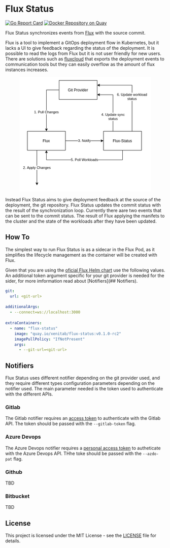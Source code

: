 # Flux Status
[![Go Report Card](https://goreportcard.com/badge/github.com/XenitAB/flux-status)](https://goreportcard.com/report/github.com/XenitAB/flux-status)
[![Docker Repository on Quay](https://quay.io/repository/xenitab/flux-status/status "Docker Repository on Quay")](https://quay.io/repository/xenitab/flux-status)

Flux Status synchronizes events from [Flux](https://github.com/fluxcd/flux) with the source commit.

Flux is a tool to implement a GitOps deployment flow in Kubernetes, but it lacks a UI to give
feedback regarding the status of the deployment. It is possible to read the logs from Flux but
it is not user friendly for new users. There are solutions such as [fluxcloud](https://github.com/justinbarrick/fluxcloud) that exports the deployment events to communication tools but they can easily overflow as the amount of flux instances increases.

<p align="center">
  <img src="./assets/workflow.png">
</p>

Instead Flux Status aims to give deployment feedback at the source of the deployment, the git repository. Flux Status updates the commit status with the result of the synchronization loop.
Currently there aare two events that can be sent to the commit status. The result of Flux applying
the manifets to the cluster and the state of the workloads after they have been updated.

## How To
The simplest way to run Flux Status is as a sidecar in the Flux Pod, as it simplifies the lifecycle
management as the container will be created with Flux.

Given that you are using the [oficial Flux Helm chart](https://github.com/fluxcd/helm-operator/tree/master/chart/helm-operator) use the following values. An additional token argument specific for your git provider is needed for the sider, for more imformation read about [Notifiers](## Notifiers).
```yaml
git:
  url: <git-url>

additionalArgs:
  - --connect=ws://localhost:3000

extraContainers:
  - name: "flux-status"
    image: "quay.io/xenitab/flux-status:v0.1.0-rc2"
    imagePullPolicy: "IfNotPresent"
    args:
      - --git-url=<git-url>
```

## Notifiers
Flux Status uses different notifier depending on the git provider used, and they require different
types configuration parameters depending on the notifier used. The main parameter needed is the
token used to authenticate with the different APIs.

### Gitlab
The Gitlab notifier requires an [access token](https://docs.gitlab.com/ee/user/profile/personal_access_tokens.html) to authenticate with the Gitlab API. The token should be passed with the `--gitlab-token` flag.

### Azure Devops
The Azure Devops notifier requires a [personal access token]() to autheticate with the Azure Devops API. THhe toke should be passed with the `--azdo-pat` flag.

### Github
TBD

### Bitbucket
TBD

## License
This project is licensed under the MIT License - see the [LICENSE](LICENSE) file for details.
